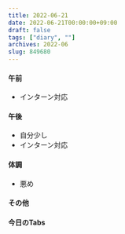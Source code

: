 ```yaml
---
title: 2022-06-21
date: 2022-06-21T00:00:00+09:00
draft: false
tags: ["diary", ""]
archives: 2022-06
slug: 849680
---
```

#### 午前
- インターン対応
#### 午後
- 自分少し
- インターン対応
#### 体調
- 悪め
#### その他
#### 今日のTabs